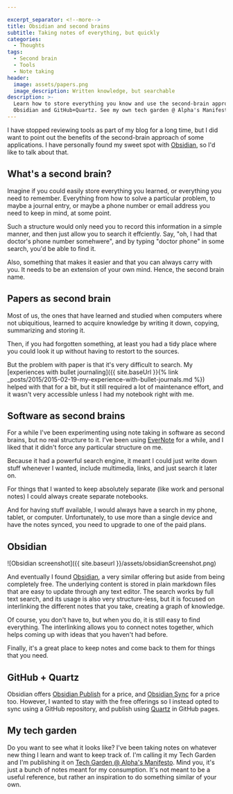 ```yaml
---

excerpt_separator: <!--more-->
title: Obsidian and second brains
subtitle: Taking notes of everything, but quickly
categories:
  - Thoughts
tags:
  - Second brain
  - Tools
  - Note taking
header:
  image: assets/papers.png
  image_description: Written knowledge, but searchable
description: >-
  Learn how to store everything you know and use the second-brain approach with
  Obsidian and GitHub+Quartz. See my own tech garden @ Alpha's Manifesto.
---
```




I have stopped reviewing tools as part of my blog for a long time, but I did want to point out the benefits of the second-brain approach of some applications. I have personally found my sweet spot with [Obsidian](https://obsidian.md/), so I'd like to talk about that.

<!--more-->

## What's a second brain?

Imagine if you could easily store everything you learned, or everything you need to remember. Everything from how to solve a particular problem, to maybe a journal entry, or maybe a phone number or email address you need to keep in mind, at some point.

Such a structure would only need you to record this information in a simple manner, and then just allow you to search it effciently. Say, "oh, I had that doctor's phone number somehwere", and by typing "doctor phone" in some search, you'd be able to find it.

Also, something that makes it easier and that you can always carry with you. It needs to be an extension of your own mind. Hence, the second brain name.

## Papers as second brain

Most of us, the ones that have learned and studied when computers where not ubiquitious, learned to acquire knowledge by writing it down, copying, summarizing and storing it.

Then, if you had forgotten something, at least you had a tidy place where you could look it up without having to restort to the sources.

But the problem with paper is that it's very difficult to search. My [experiences with bullet journaling]({{ site.baseUrl }}{% link _posts/2015/2015-02-19-my-experience-with-bullet-journals.md %}) helped with that for a bit, but it still required a lot of maintenance effort, and it wasn't very accessible unless I had my notebook right with me.

## Software as second brains

For a while I've been experimenting using note taking in software as second brains, but no real structure to it. I've been using [EverNote](https://www.evernote.com/) for a while, and I liked that it didn't force any particular structure on me.

Because it had a powerful search engine, it meant I could just write down stuff whenever I wanted, include multimedia, links, and just search it later on.

For things that I wanted to keep absolutely separate (like work and personal notes) I could always create separate notebooks.

And for having stuff available, I would always have a search in my phone, tablet, or computer. Unfortunately, to use more than a single device and have the notes synced, you need to upgrade to one of the paid plans.

## Obsidian

![Obsidian screenshot]({{ site.baseurl }}/assets/obsidianScreenshot.png)

And eventually I found [Obsidian](https://obsidian.md/), a very similar offering but aside from being completely free. The underlying content is stored in plain markdown files that are easy to update through any text editor. The search works by full text search, and its usage is also very structure-less, but it is focused on interlinking the different notes that you take, creating a graph of knowledge.

Of course, you don't have to, but when you do, it is still easy to find everything. The interlinking allows you to connect notes together, which helps coming up with ideas that you haven't had before.

Finally, it's a great place to keep notes and come back to them for things that you need.

## GitHub + Quartz

Obsidian offers [Obsidian Publish](https://obsidian.md/publish) for a price, and [Obsidian Sync](https://obsidian.md/sync) for a price too. However, I wanted to stay with the free offerings so I instead opted to sync using a GitHub repository, and publish using [Quartz](https://github.com/jackyzha0/quartz) in GitHub pages.

## My tech garden

Do you want to see what it looks like? I've been taking notes on whatever new thing I learn and want to keep track of. I'm calling it my Tech Garden and I'm publishing it on [Tech Garden @ Alpha's Manifesto](https://techgarden.alphasmanifesto.com/). Mind you, it's just a bunch of notes meant for my consumption. It's not meant to be a useful reference, but rather an inspiration to do something similar of your own.